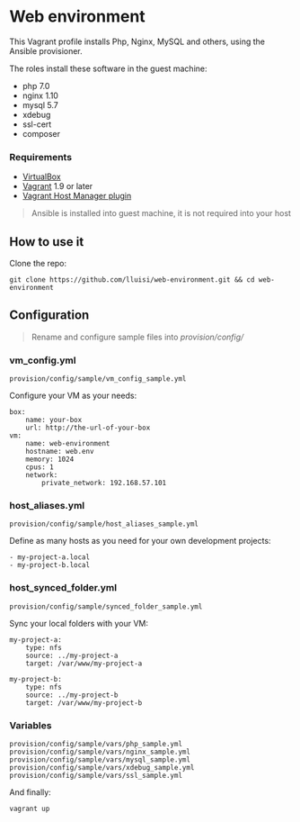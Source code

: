 # Web environment

This Vagrant profile installs Php, Nginx, MySQL and others, using the Ansible provisioner.

The roles install these software in the guest machine:
* php 7.0
* nginx 1.10
* mysql 5.7
* xdebug
* ssl-cert
* composer


### Requirements

* [VirtualBox](https://www.virtualbox.org)
* [Vagrant](https://www.vagrantup.com) 1.9 or later
* [Vagrant Host Manager plugin](https://github.com/devopsgroup-io/vagrant-hostmanager)

> Ansible is installed into guest machine, it is not required into your host


## How to use it

Clone the repo:

```
git clone https://github.com/lluisi/web-environment.git && cd web-environment
```

## Configuration

> Rename and configure sample files into *provision/config/*

### vm_config.yml

```
provision/config/sample/vm_config_sample.yml
```
Configure your VM as your needs:

```
box:
    name: your-box
    url: http://the-url-of-your-box
vm:
    name: web-environment
    hostname: web.env
    memory: 1024
    cpus: 1
    network:
        private_network: 192.168.57.101
```

### host_aliases.yml


```
provision/config/sample/host_aliases_sample.yml
```
Define as many hosts as you need for your own development projects:

```
- my-project-a.local
- my-project-b.local
```

### host_synced_folder.yml

```
provision/config/sample/synced_folder_sample.yml
```
Sync your local folders with your VM:

```
my-project-a:
    type: nfs
    source: ../my-project-a
    target: /var/www/my-project-a

my-project-b:
    type: nfs
    source: ../my-project-b
    target: /var/www/my-project-b
```

### Variables


```
provision/config/sample/vars/php_sample.yml
provision/config/sample/vars/nginx_sample.yml
provision/config/sample/vars/mysql_sample.yml
provision/config/sample/vars/xdebug_sample.yml
provision/config/sample/vars/ssl_sample.yml
```


And finally:
```
vagrant up
```